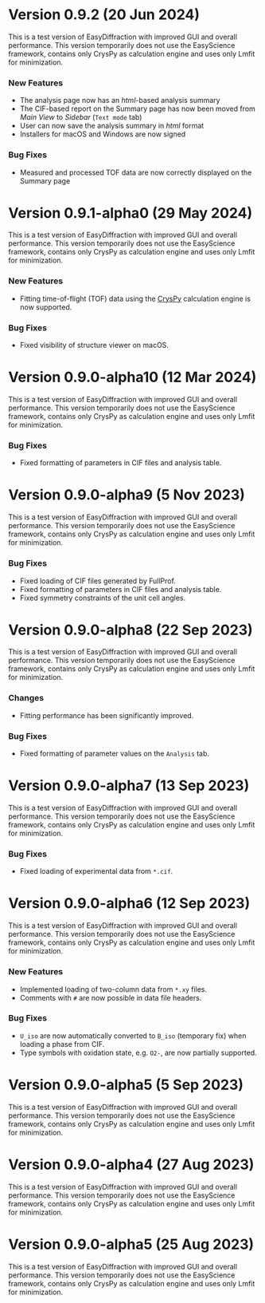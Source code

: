 # Version 0.9.2 (20 Jun 2024)

This is a test version of EasyDiffraction with improved GUI and overall performance. This version temporarily does not use the EasyScience framework, contains only CrysPy as calculation engine and uses only Lmfit for minimization.  

### New Features

- The analysis page now has an _html_-based analysis summary
- The CIF-based report on the Summary page has now been moved from _Main View_ to _Sidebar_ (`Text mode` tab)
- User can now save the analysis summary in _html_ format
- Installers for macOS and Windows are now signed

### Bug Fixes

- Measured and processed TOF data are now correctly displayed on the Summary page

# Version 0.9.1-alpha0 (29 May 2024)

This is a test version of EasyDiffraction with improved GUI and overall performance. This version temporarily does not use the EasyScience framework, contains only CrysPy as calculation engine and uses only Lmfit for minimization.  

### New Features

- Fitting time-of-flight (TOF) data using the [CrysPy](https://github.com/ikibalin/cryspy) calculation engine is now supported.

### Bug Fixes

- Fixed visibility of structure viewer on macOS.

# Version 0.9.0-alpha10 (12 Mar 2024)

This is a test version of EasyDiffraction with improved GUI and overall performance. This version temporarily does not use the EasyScience framework, contains only CrysPy as calculation engine and uses only Lmfit for minimization.  

### Bug Fixes

- Fixed formatting of parameters in CIF files and analysis table.

# Version 0.9.0-alpha9 (5 Nov 2023)

This is a test version of EasyDiffraction with improved GUI and overall performance. This version temporarily does not use the EasyScience framework, contains only CrysPy as calculation engine and uses only Lmfit for minimization.  

### Bug Fixes

- Fixed loading of CIF files generated by FullProf.
- Fixed formatting of parameters in CIF files and analysis table.
- Fixed symmetry constraints of the unit cell angles.

# Version 0.9.0-alpha8 (22 Sep 2023)

This is a test version of EasyDiffraction with improved GUI and overall performance. This version temporarily does not use the EasyScience framework, contains only CrysPy as calculation engine and uses only Lmfit for minimization.  

### Changes

- Fitting performance has been significantly improved.

### Bug Fixes

- Fixed formatting of parameter values on the `Analysis` tab.

# Version 0.9.0-alpha7 (13 Sep 2023)

This is a test version of EasyDiffraction with improved GUI and overall performance. This version temporarily does not use the EasyScience framework, contains only CrysPy as calculation engine and uses only Lmfit for minimization.  

### Bug Fixes

- Fixed loading of experimental data from `*.cif`.

# Version 0.9.0-alpha6 (12 Sep 2023)

This is a test version of EasyDiffraction with improved GUI and overall performance. This version temporarily does not use the EasyScience framework, contains only CrysPy as calculation engine and uses only Lmfit for minimization.  

### New Features

- Implemented loading of two-column data from `*.xy` files.
- Comments with `#` are now possible in data file headers.

### Bug Fixes

- `U_iso` are now automatically converted to `B_iso` (temporary fix) when loading a phase from CIF.
- Type symbols with oxidation state, e.g. `O2-`, are now partially supported.

# Version 0.9.0-alpha5 (5 Sep 2023)

This is a test version of EasyDiffraction with improved GUI and overall performance. This version temporarily does not use the EasyScience framework, contains only CrysPy as calculation engine and uses only Lmfit for minimization.  

# Version 0.9.0-alpha4 (27 Aug 2023)

This is a test version of EasyDiffraction with improved GUI and overall performance. This version temporarily does not use the EasyScience framework, contains only CrysPy as calculation engine and uses only Lmfit for minimization.  

# Version 0.9.0-alpha5 (25 Aug 2023)

This is a test version of EasyDiffraction with improved GUI and overall performance. This version temporarily does not use the EasyScience framework, contains only CrysPy as calculation engine and uses only Lmfit for minimization.  
